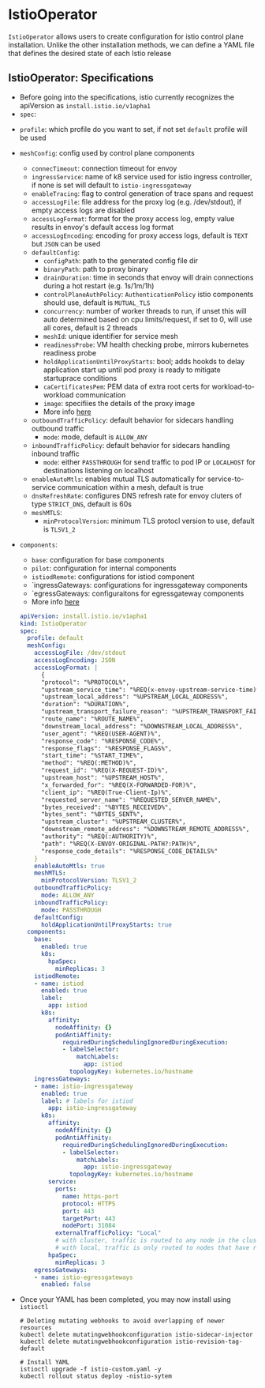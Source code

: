 <h1>IstioOperator</h1>
 
`IstioOperator` allows users to create configuration for istio control plane installation. Unlike the other installation methods, we can define a YAML file that defines the desired state of each Istio release

<h2>IstioOperator: Specifications</h2>
 
* Before going into the specifications, istio currently recognizes the apiVersion as `install.istio.io/v1apha1`
* `spec`:
- `profile`: which profile do you want to set, if not set `default` profile will be used
- `meshConfig`: config used by control plane components
  * `connecTimeout`: connection timeout for envoy
  * `ingressService`: name of k8 service used for istio ingress controller, if none is set will default to `istio-ingressgateway`
  * `enableTracing`: flag to control generation of trace spans and request
  * `accessLogFile`: file address for the proxy log (e.g. /dev/stdout), if empty access logs are disabled
  * `accessLogFormat`: format for the proxy access log, empty value results in envoy's default access log format
  * `accessLogEncoding`: encoding for proxy access logs, default is `TEXT` but `JSON` can be used
  * `defaultConfig`: 
    - `configPath`: path to the generated config file dir
    - `binaryPath`: path to proxy binary
    - `drainDuration`: time in seconds that envoy will drain connections during a hot restart (e.g. 1s/1m/1h)
    - `controlPlaneAuthPolicy`: `AuthenticationPolicy` istio components should use, default is `MUTUAL_TLS`
    - `concurrency`: number of worker threads to run, if unset this will auto determined based on cpu limits/request, if set to 0, will use all cores, default is 2 threads
    - `meshId`: unique identifier for service mesh
    - `readinessProbe`: VM health checking probe, mirrors kubernetes readiness probe
    - `holdApplicationUntilProxyStarts`: bool; adds hookds to delay application start up until pod proxy is ready to mitigate startuprace conditions
    - `caCertificatesPem`: PEM data of extra root certs for workload-to-workload communication
    - `image`: specifiies the details of the proxy image
    - More info [here](https://istio.io/latest/docs/reference/config/istio.mesh.v1alpha1/#ProxyConfig)
  * `outboundTrafficPolicy`: default behavior for sidecars handling outbound traffic
    - `mode`: mode, default is `ALLOW_ANY`
  * `inboundTrafficPolicy`: default behavior for sidecars handling inbound traffic
    - `mode`: either `PASSTHROUGH` for send traffic to pod IP or `LOCALHOST` for destinations listening on localhost
  * `enableAutoMtls`: enables mutual TLS automatically for service-to-service communication within a mesh, default is true
  * `dnsRefreshRate`: configures DNS refresh rate for envoy cluters of type `STRICT_DNS`, default is 60s
  * `meshMTLS`:
    - `minProtocolVersion`: minimum TLS protocl version to use, default is `TLSV1_2`
- `components`:
  * `base`: configuration for base components
  * `pilot`: configuration for internal components
  * `istiodRemote`: configurations for istiod component
  * `ingressGateways: configurations for ingressgateway components
  * `egressGateways: configuraitons for egressgateway components
  * More info [here](https://istio.io/latest/docs/reference/config/istio.operator.v1alpha1/#IstioComponentSetSpec)

  ```yaml
  apiVersion: install.istio.io/v1apha1
  kind: IstioOperator
  spec:
    profile: default
    meshConfig:
      accessLogFile: /dev/stdout
      accessLogEncoding: JSON
      accessLogFormat: |
        {
        "protocol": "%PROTOCOL%",
        "upstream_service_time": "%REQ(x-envoy-upstream-service-time)%",
        "upstream_local_address": "%UPSTREAM_LOCAL_ADDRESS%",
        "duration": "%DURATION%",
        "upstream_transport_failure_reason": "%UPSTREAM_TRANSPORT_FAILURE_REASON%",
        "route_name": "%ROUTE_NAME%",
        "downstream_local_address": "%DOWNSTREAM_LOCAL_ADDRESS%",
        "user_agent": "%REQ(USER-AGENT)%",
        "response_code": "%RESPONSE_CODE%",
        "response_flags": "%RESPONSE_FLAGS%",
        "start_time": "%START_TIME%",
        "method": "%REQ(:METHOD)%",
        "request_id": "%REQ(X-REQUEST-ID)%",
        "upstream_host": "%UPSTREAM_HOST%",
        "x_forwarded_for": "%REQ(X-FORWARDED-FOR)%",
        "client_ip": "%REQ(True-Client-Ip)%",
        "requested_server_name": "%REQUESTED_SERVER_NAME%",
        "bytes_received": "%BYTES_RECEIVED%",
        "bytes_sent": "%BYTES_SENT%",
        "upstream_cluster": "%UPSTREAM_CLUSTER%",
        "downstream_remote_address": "%DOWNSTREAM_REMOTE_ADDRESS%",
        "authority": "%REQ(:AUTHORITY)%",
        "path": "%REQ(X-ENVOY-ORIGINAL-PATH?:PATH)%",
        "response_code_details": "%RESPONSE_CODE_DETAILS%"
      }
      enableAutoMtls: true
      meshMTLS:
        minProtocolVersion: TLSV1_2
      outboundTrafficPolicy:
        mode: ALLOW_ANY
      inboundTrafficPolicy:
        mode: PASSTHROUGH
      defaultConfig:
        holdApplicationUntilProxyStarts: true
    components:
      base:
        enabled: true
        k8s:
          hpaSpec:
            minReplicas: 3
      istiodRemote:
      - name: istiod
        enabled: true
        label:
          app: istiod
        k8s:
          affinity:
            nodeAffinity: {}
            podAntiAffinity:
              requiredDuringSchedulingIgnoredDuringExecution:
              - labelSelector:
                  matchLabels:
                    app: istiod
                topologyKey: kubernetes.io/hostname
      ingressGateways:
      - name: istio-ingressgateway
        enabled: true
        label: # labels for istiod
          app: istio-ingressgateway
        k8s:
          affinity:
            nodeAffinity: {}
            podAntiAffinity:
              requiredDuringSchedulingIgnoredDuringExecution:
              - labelSelector:
                  matchLabels:
                    app: istio-ingressgateway
                topologyKey: kubernetes.io/hostname
          service:
            ports:
              name: https-port
              protocol: HTTPS
              port: 443
              targetPort: 443
              nodePort: 31084
            externalTrafficPolicy: "Local"
            # with cluster, traffic is routed to any node in the cluster, regardless of whether node has a running pod for the service, traffic will then be forwarded to node that has pod running upon failure, this can cause client's ip to be masked
            # with local, traffic is only routed to nodes that have running pods for that service, this preserves clients source IP but can lead to uneven load distribution if a node has more active connections
          hpaSpec:
            minReplicas: 3
      egressGateways:
      - name: istio-egressgateways
        enabled: false
  ```

* Once your YAML has been completed, you may now install using `istioctl`
  
  ```
  # Deleting mutating webhooks to avoid overlapping of newer resources
  kubectl delete mutatingwebhookconfiguration istio-sidecar-injector
  kubectl delete mutatingwebhookconfiguration istio-revision-tag-default
  
  # Install YAML
  istioctl upgrade -f istio-custom.yaml -y
  kubectl rollout status deploy -nistio-sytem
  ```


